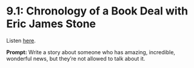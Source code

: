 # 9.1: Chronology of a Book Deal with Eric James Stone 

Listen [here](http://www.writingexcuses.com/2014/01/05/writing-excuses-9-1-chronology-of-a-book-deal-with-eric-james-stone/). 

**Prompt:** Write a story about someone who has amazing, incredible, wonderful news, but they’re not allowed to talk about it.